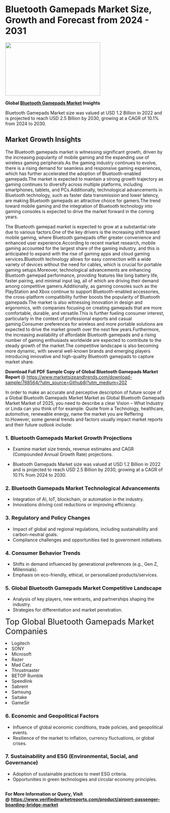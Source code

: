 <H1>Bluetooth Gamepads Market Size, Growth and Forecast from 2024 - 2031</H1><img class="aligncenter size-medium wp-image-584254" src="https://thirdeyenews.in/wp-content/uploads/2024/09/Global-Market-Research-300x168.jpeg" alt="" width="300" height="168" /><p><strong>Global&nbsp;<a href="https://www.marketsizeandtrends.com/download-sample/768564/?utm_source=Github8j?utm_medium=202">Bluetooth Gamepads Market</a> Insights</strong></p><p>Bluetooth Gamepads Market size was valued at USD 1.2 Billion in 2022 and is projected to reach USD 2.5 Billion by 2030, growing at a CAGR of 10.1% from 2024 to 2030.</p><p><h2>Market Growth Insights</h2> <p>The Bluetooth gamepads market is witnessing significant growth, driven by the increasing popularity of mobile gaming and the expanding use of wireless gaming peripherals.As the gaming industry continues to evolve, there is a rising demand for seamless and responsive gaming experiences, which has further accelerated the adoption of Bluetooth-enabled gamepads.The market is expected to maintain a strong growth trajectory as gaming continues to diversify across multiple platforms, including smartphones, tablets, and PCs.Additionally, technological advancements in Bluetooth technology, such as faster data transmission and lower latency, are making Bluetooth gamepads an attractive choice for gamers.The trend toward mobile gaming and the integration of Bluetooth technology into gaming consoles is expected to drive the market forward in the coming years.</p> <p>The Bluetooth gamepad market is expected to grow at a substantial rate due to various factors.One of the key drivers is the increasing shift toward mobile gaming, where Bluetooth gamepads offer greater convenience and enhanced user experience.According to recent market research, mobile gaming accounted for the largest share of the gaming industry, and this is anticipated to expand with the rise of gaming apps and cloud gaming services.Bluetooth technology allows for easy connection with a wide variety of devices without the need for cables, which is crucial for portable gaming setups.Moreover, technological advancements are enhancing Bluetooth gamepad performance, providing features like long battery life, faster pairing, and minimal input lag, all of which are driving their demand among competitive gamers.Additionally, as gaming consoles such as the PlayStation and Xbox continue to support Bluetooth-enabled accessories, the cross-platform compatibility further boosts the popularity of Bluetooth gamepads.The market is also witnessing innovation in design and ergonomics, with companies focusing on creating gamepads that are more comfortable, durable, and versatile.This is further fueling consumer interest, particularly in the context of professional esports and casual gaming.Consumer preferences for wireless and more portable solutions are expected to drive the market growth over the next few years.Furthermore, the increasing availability of affordable Bluetooth gamepads and a rising number of gaming enthusiasts worldwide are expected to contribute to the steady growth of the market.The competitive landscape is also becoming more dynamic, with several well-known brands and emerging players introducing innovative and high-quality Bluetooth gamepads to capture market share.<p><span class=""><strong>Download Full PDF Sample Copy of Global Bluetooth Gamepads Market Report</strong> @ <a href="https://www.marketsizeandtrends.com/download-sample/768564/?utm_source=Github8j?utm_medium=202" target="_blank">https://www.marketsizeandtrends.com/download-sample/768564/?utm_source=Github8j?utm_medium=202</a></span></p><p>In order to make an accurate and perceptive description of future scope of a Global&nbsp;Bluetooth Gamepads Market Market as Global&nbsp;Bluetooth Gamepads Market Market of 2025, you need to describe a clear Vision &ndash; What Industry or Linda can you think of for example: Quote from a Technology, healthcare, automotive, renewable energy, name the market you are Reffering to.However, some general trends and factors usually impact market reports and their future outlook include:</p><h3>1.&nbsp;<strong>Bluetooth Gamepads Market Growth Projections</strong></h3><ul><li>Examine market size trends, revenue estimates and CAGR (Compounded Annual Growth Rate) projections.</li><li><p>Bluetooth Gamepads Market size was valued at USD 1.2 Billion in 2022 and is projected to reach USD 2.5 Billion by 2030, growing at a CAGR of 10.1% from 2024 to 2030.</p></li></ul><h3>2.&nbsp;<strong>Bluetooth Gamepads Market Technological Advancements</strong></h3><ul><li>Integration of AI, IoT, blockchain, or automation in the industry.</li><li>Innovations driving cost reductions or improving efficiency.</li></ul><h3>3.&nbsp;<strong>Regulatory and Policy Changes</strong></h3><ul><li>Impact of global and regional regulations, including sustainability and carbon-neutral goals.</li><li>Compliance challenges and opportunities tied to government initiatives.</li></ul><h3>4.&nbsp;<strong>Consumer Behavior Trends</strong></h3><ul><li>Shifts in demand influenced by generational preferences (e.g., Gen Z, Millennials).</li><li>Emphasis on eco-friendly, ethical, or personalized products/services.</li></ul><h3>5.&nbsp;<strong>Global Bluetooth Gamepads Market Competitive Landscape</strong></h3><ul><li>Analysis of key players, new entrants, and partnerships shaping the industry.</li><li>Strategies for differentiation and market penetration.</li></ul><p data-pm-slice="1 1 []"><span style="color: inherit; font-family: inherit; font-size: 25px;">Top Global Bluetooth Gamepads Market Companies</span></p><div class="" data-test-id=""><p><li>Logitech</li><li> SONY</li><li> Microsoft</li><li> Razer</li><li> Mad Catz</li><li> Thrustmaster</li><li> BETOP Rumble</li><li> Speedlink</li><li> Sabrent</li><li> Samsung</li><li> Saitake</li><li> GameSir</li></p></div><h3>6.&nbsp;<strong>Economic and Geopolitical Factors</strong></h3><ul><li>Influence of global economic conditions, trade policies, and geopolitical events.</li><li>Resilience of the market to inflation, currency fluctuations, or global crises.</li></ul><h3>7.&nbsp;<strong>Sustainability and ESG (Environmental, Social, and Governance)</strong></h3><ul><li>Adoption of sustainable practices to meet ESG criteria.</li><li>Opportunities in green technologies and circular economy principles.</li></ul><h2><strong style="font-size: 14px;">For More Information or Query, Visit @&nbsp;</strong><a style="background-color: #ffffff; font-size: 14px;" href="https://www.marketsizeandtrends.com/report/bluetooth-gamepads-market/" target="_blank">https://www.verifiedmarketreports.com/product/airport-passenger-boarding-bridge-market</a></h2>